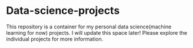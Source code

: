 # Data-science-projects


This repository is a container for my personal data science(machine learning for now) projects. I will update this space later! Please explore the individual projects for more information.
